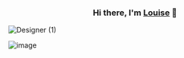 <h3 align="center">
Hi there, I'm <a href="https://www.yushi.dev/" target="_blank" rel="noreferrer">Louise</a> 👋
</h3>
  
  
![Designer (1)](https://user-images.githubusercontent.com/77670525/175287582-1d188c37-1767-4534-9763-366daaf05a14.png)

![image](https://user-images.githubusercontent.com/77670525/175288799-f1a048fa-3db7-4d83-9b57-2c4eaf411081.png)
